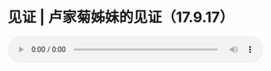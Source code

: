 # 见证 | 卢家菊姊妹的见证（17.9.17）

<audio style="width: 100%;" preload="false" controls controlslist="nodownload"><source src="http://file.simai.life/audio/mp3/old/12168.mp3" type="audio/mpeg">Your browser does not support the audio element.</audio>


